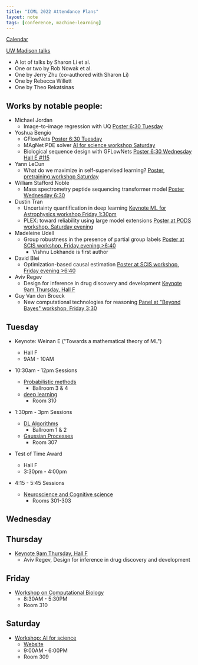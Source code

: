 ```yaml
---
title: "ICML 2022 Attendance Plans" 
layout: note
tags: [conference, machine-learning]
---
```


[Calendar](https://icml.cc/virtual/2022/calendar)

[UW Madison talks](https://icml.cc/virtual/2022/search?query=wisconsin)

* A lot of talks by Sharon Li et al.
* One or two by Rob Nowak et al.
* One by Jerry Zhu (co-authored with Sharon Li)
* One by Rebecca Willett
* One by Theo Rekatsinas

## Works by notable people:

* Michael Jordan
    - Image-to-image regression with UQ [Poster 6:30 Tuesday](https://icml.cc/virtual/2022/poster/16833)
* Yoshua Bengio
    - GFlowNets [Poster 6:30 Tuesday](https://icml.cc/virtual/2022/spotlight/17136)
    - MAgNet PDE solver [AI for science workshop Saturday](https://icml.cc/virtual/2022/workshop/13450)
    - Biological sequence design with GFLowNets [Poster 6:30 Wednesday Hall E #115](https://icml.cc/virtual/2022/poster/17337)
* Yann LeCun
    - What do we maximize in self-supervised learning? [Poster, pretraining workshop Saturday](https://icml.cc/virtual/2022/workshop/13457#wse-detail-20733)
* William Stafford Noble
    - Mass spectrometry peptide sequencing transformer model [Poster Wednesday 6:30](https://icml.cc/virtual/2022/workshop/13457#wse-detail-20733)
* Dustin Tran
    - Uncertainty quantification in deep learning [Keynote ML for Astrophysics workshop Friday 1:30pm](https://icml.cc/virtual/2022/workshop/13476#wse-detail-18738)
    - PLEX: toward reliability using large model extensions [Poster at PODS workshop, Saturday evening](https://icml.cc/virtual/2022/workshop/13465#wse-detail-20558)
* Madeleine Udell
    - Group robustness in the presence of partial group labels [Poster at SCIS workshop, Friday evening >6:40](https://icml.cc/virtual/2022/workshop/13461#wse-detail-19205) 
        * Vishnu Lokhande is first author
* David Blei
    - Optimization-based causal estimation [Poster at SCIS workshop, Friday evening >6:40](https://icml.cc/virtual/2022/workshop/13461)
* Aviv Regev
    - Design for inference in drug discovery and development [Keynote 9am Thursday, Hall F](https://icml.cc/virtual/2022/invited-talk/18432)
* Guy Van den Broeck
    - New computational technologies for reasoning [Panel at "Beyond Bayes" workshop, Friday 3:30](https://icml.cc/virtual/2022/workshop/13474#wse-detail-20596)


## Tuesday

* Keynote: Weinan E ("Towards a mathematical theory of ML")
    - Hall F
    - 9AM - 10AM

* 10:30am - 12pm Sessions
    - [Probabilistic methods](https://icml.cc/virtual/2022/session/20046)
        - Ballroom 3 & 4
    - [deep learning](https://icml.cc/virtual/2022/session/20053)
        - Room 310

* 1:30pm - 3pm Sessions
    - [DL Algorithms](https://icml.cc/virtual/2022/session/20055)
        * Ballroom 1 & 2
    - [Gaussian Processes](https://icml.cc/virtual/2022/session/20060)
        * Room 307

* Test of Time Award
    - Hall F 
    - 3:30pm - 4:00pm 

* 4:15 - 5:45 Sessions
    - [Neuroscience and Cognitive science](https://icml.cc/virtual/2022/session/20069)
        * Rooms 301-303



## Wednesday

## Thursday

* [Keynote 9am Thursday, Hall F](https://icml.cc/virtual/2022/invited-talk/18432)
    - Aviv Regev, Design for inference in drug discovery and development 


## Friday

* [Workshop on Computational Biology](https://icml.cc/Conferences/2022/Schedule?showEvent=13464)
    - 8:30AM - 5:30PM
    - Room 310

## Saturday

* [Workshop: AI for science](https://icml.cc/Conferences/2022/Schedule?showEvent=13450)
    - [Website](http://www.ai4science.net/icml22/schedule.html)
    - 9:00AM - 6:00PM
    - Room 309




